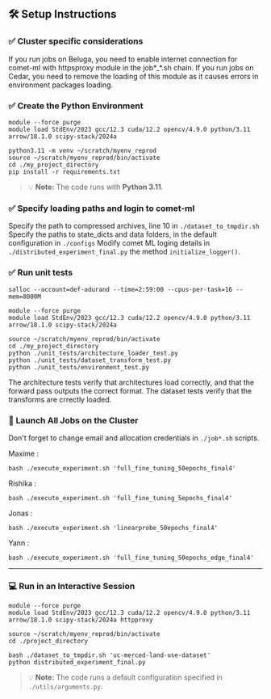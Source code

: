## 🛠️ Setup Instructions

### ✅ Cluster specific considerations

If you run jobs on Beluga, you need to enable internet connection for comet-ml with httpsproxy module in the job*_*.sh chain. If you run jobs on Cedar, you need to remove the loading of this module as it causes errors in environment packages loading.

### ✅ Create the Python Environment

```
module --force purge
module load StdEnv/2023 gcc/12.3 cuda/12.2 opencv/4.9.0 python/3.11 arrow/18.1.0 scipy-stack/2024a

python3.11 -m venv ~/scratch/myenv_reprod
source ~/scratch/myenv_reprod/bin/activate
cd ./my_project_directory
pip install -r requirements.txt
```

> 💡 **Note:** The code runs with **Python 3.11**.

### ✅ Specify loading paths and login to comet-ml

Specify the path to compressed archives, line 10 in `./dataset_to_tmpdir.sh`
Specify the paths to state_dicts and data folders, in the default configuration in `./configs`
Modify comet ML loging details in `./distributed_experiment_final.py` the method `initialize_logger()`.


### ✅ Run unit tests

```
salloc --account=def-adurand --time=2:59:00 --cpus-per-task=16 --mem=8000M

module --force purge
module load StdEnv/2023 gcc/12.3 cuda/12.2 opencv/4.9.0 python/3.11 arrow/18.1.0 scipy-stack/2024a

source ~/scratch/myenv_reprod/bin/activate
cd ./my_project_directory
python ./unit_tests/architecture_loader_test.py
python ./unit_tests/dataset_transform_test.py
python ./unit_tests/environment_test.py
```

The architecture tests verify that architectures load correctly, and that the forward pass outputs the correct format. 
The dataset tests verify that the transforms are crrectly loaded.

### 🚀 Launch All Jobs on the Cluster

Don't forget to change email and allocation credentials in ```./job*.sh``` scripts.

Maxime :
```
bash ./execute_experiment.sh 'full_fine_tuning_50epochs_final4'
```

Rishika :

```
bash ./execute_experiment.sh 'full_fine_tuning_5epochs_final4'
```

Jonas :
```
bash ./execute_experiment.sh 'linearprobe_50epochs_final4'
```

Yann :
```
bash ./execute_experiment.sh 'full_fine_tuning_50epochs_edge_final4'
```


---

### 💻 Run in an Interactive Session


```
module --force purge
module load StdEnv/2023 gcc/12.3 cuda/12.2 opencv/4.9.0 python/3.11 arrow/18.1.0 scipy-stack/2024a httpproxy

source ~/scratch/myenv_reprod/bin/activate
cd ./project_directory

bash ./dataset_to_tmpdir.sh 'uc-merced-land-use-dataset'
python distributed_experiment_final.py
```

> 💡 **Note:** The code runs a default configuration specified in `./utils/arguments.py`.
